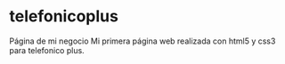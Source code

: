 # telefonicoplus
Página de mi negocio
Mi primera página web realizada con html5 y css3 para telefonico plus.
